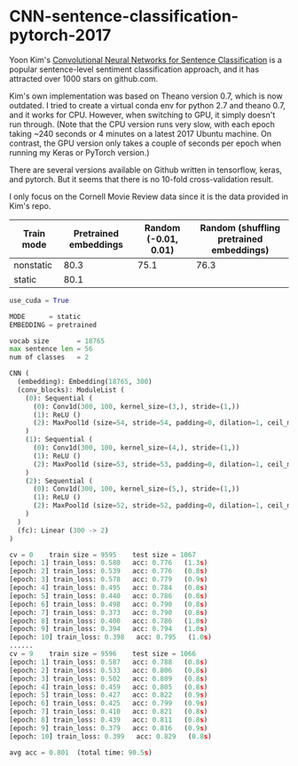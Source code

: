 # CNN-sentence-classification-pytorch-2017

Yoon Kim's [Convolutional Neural Networks for Sentence Classification](https://github.com/yoonkim/CNN_sentence) is a popular sentence-level sentiment classification approach, and it has attracted
over 1000 stars on github.com.

Kim's own implementation was based on Theano version 0.7, which is now outdated. I tried to create a virtual conda env for python 2.7 and theano 0.7, and it works for CPU. However, when switching to GPU, it simply doesn't run through. (Note that the CPU version runs very slow, with each epoch taking ~240 seconds or 4 minutes on a latest 2017 Ubuntu machine. On contrast, the GPU version only takes a couple of seconds per epoch when running my Keras or PyTorch version.)

There are several versions available on Github written in tensorflow, keras, and pytorch. But it seems that there is no 10-fold cross-validation result.

I only focus on the Cornell Movie Review data since it is the data provided in Kim's repo.


Train mode | Pretrained embeddings  |  Random (-0.01, 0.01)   | Random (shuffling pretrained embeddings)
--- | --- | --- | ---
nonstatic   | 80.3 | 75.1 | 76.3
static   | 80.1 | |


```python
use_cuda = True

MODE      = static
EMBEDDING = pretrained

vocab size       = 18765
max sentence len = 56
num of classes   = 2

CNN (
  (embedding): Embedding(18765, 300)
  (conv_blocks): ModuleList (
    (0): Sequential (
      (0): Conv1d(300, 100, kernel_size=(3,), stride=(1,))
      (1): ReLU ()
      (2): MaxPool1d (size=54, stride=54, padding=0, dilation=1, ceil_mode=False)
    )
    (1): Sequential (
      (0): Conv1d(300, 100, kernel_size=(4,), stride=(1,))
      (1): ReLU ()
      (2): MaxPool1d (size=53, stride=53, padding=0, dilation=1, ceil_mode=False)
    )
    (2): Sequential (
      (0): Conv1d(300, 100, kernel_size=(5,), stride=(1,))
      (1): ReLU ()
      (2): MaxPool1d (size=52, stride=52, padding=0, dilation=1, ceil_mode=False)
    )
  )
  (fc): Linear (300 -> 2)
)

cv = 0    train size = 9595    test size = 1067
[epoch: 1] train_loss: 0.580   acc: 0.776   (1.3s)
[epoch: 2] train_loss: 0.539   acc: 0.776   (0.8s)
[epoch: 3] train_loss: 0.578   acc: 0.779   (0.9s)
[epoch: 4] train_loss: 0.495   acc: 0.784   (0.8s)
[epoch: 5] train_loss: 0.440   acc: 0.786   (0.8s)
[epoch: 6] train_loss: 0.498   acc: 0.790   (0.8s)
[epoch: 7] train_loss: 0.373   acc: 0.790   (0.8s)
[epoch: 8] train_loss: 0.400   acc: 0.786   (1.0s)
[epoch: 9] train_loss: 0.394   acc: 0.794   (1.0s)
[epoch: 10] train_loss: 0.398   acc: 0.795   (1.0s)
......
cv = 9    train size = 9596    test size = 1066
[epoch: 1] train_loss: 0.587   acc: 0.788   (0.8s)
[epoch: 2] train_loss: 0.533   acc: 0.806   (0.8s)
[epoch: 3] train_loss: 0.502   acc: 0.809   (0.8s)
[epoch: 4] train_loss: 0.459   acc: 0.805   (0.8s)
[epoch: 5] train_loss: 0.427   acc: 0.822   (0.9s)
[epoch: 6] train_loss: 0.425   acc: 0.799   (0.9s)
[epoch: 7] train_loss: 0.410   acc: 0.821   (0.8s)
[epoch: 8] train_loss: 0.439   acc: 0.811   (0.8s)
[epoch: 9] train_loss: 0.379   acc: 0.816   (0.9s)
[epoch: 10] train_loss: 0.399   acc: 0.829   (0.8s)

avg acc = 0.801  (total time: 90.5s)

```
